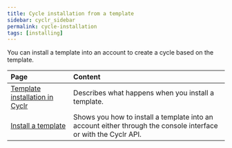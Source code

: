 ```yaml
---
title: Cycle installation from a template
sidebar: cyclr_sidebar
permalink: cycle-installation
tags: [installing]
---
```


You can install a template into an account to create a cycle based on the template. 

| **Page**                       | **Content**                                                                                                     |
|:-------------------------------|:----------------------------------------------------------------------------------------------------------------|
| [Template installation in Cyclr](./template-install) | Describes what happens when you install a template.                                                             |
| [Install a template](./install-from-template)             | Shows you how to install a template into an account either through the console interface or with the Cyclr API. |


